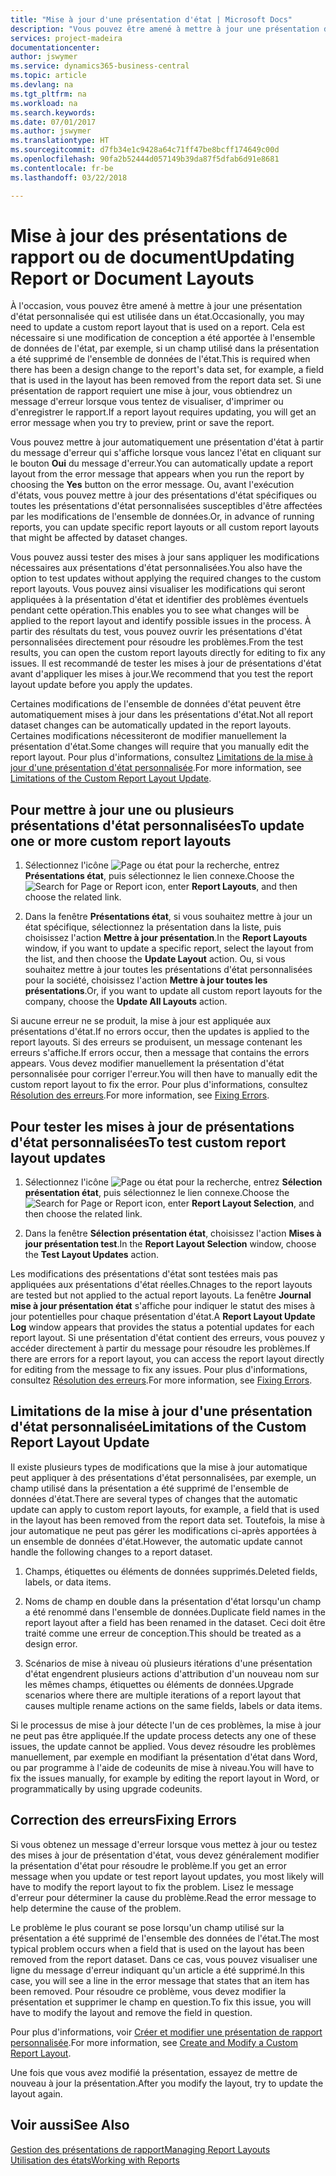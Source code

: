 ```yaml
---
title: "Mise à jour d'une présentation d'état | Microsoft Docs"
description: "Vous pouvez être amené à mettre à jour une présentation d'état personnalisée qui est utilisée dans un état. Cela est nécessaire si une modification de conception a été apportée à l'ensemble de données de l'état, par exemple, si un champ utilisé dans la présentation a été supprimé de l'ensemble de données de l'état."
services: project-madeira
documentationcenter: 
author: jswymer
ms.service: dynamics365-business-central
ms.topic: article
ms.devlang: na
ms.tgt_pltfrm: na
ms.workload: na
ms.search.keywords: 
ms.date: 07/01/2017
ms.author: jswymer
ms.translationtype: HT
ms.sourcegitcommit: d7fb34e1c9428a64c71ff47be8bcff174649c00d
ms.openlocfilehash: 90fa2b52444d057149b39da87f5dfab6d91e8681
ms.contentlocale: fr-be
ms.lasthandoff: 03/22/2018

---
```

# <a name="updating-report-or-document-layouts"></a><span data-ttu-id="8bb96-104">Mise à jour des présentations de rapport ou de document</span><span class="sxs-lookup"><span data-stu-id="8bb96-104">Updating Report or Document Layouts</span></span>
<span data-ttu-id="8bb96-105">À l'occasion, vous pouvez être amené à mettre à jour une présentation d'état personnalisée qui est utilisée dans un état.</span><span class="sxs-lookup"><span data-stu-id="8bb96-105">Occasionally, you may need to update a custom report layout that is used on a report.</span></span> <span data-ttu-id="8bb96-106">Cela est nécessaire si une modification de conception a été apportée à l'ensemble de données de l'état, par exemple, si un champ utilisé dans la présentation a été supprimé de l'ensemble de données de l'état.</span><span class="sxs-lookup"><span data-stu-id="8bb96-106">This is required when there has been a design change to the report's data set, for example, a field that is used in the layout has been removed from the report data set.</span></span> <span data-ttu-id="8bb96-107">Si une présentation de rapport requiert une mise à jour, vous obtiendrez un message d'erreur lorsque vous tentez de visualiser, d'imprimer ou d'enregistrer le rapport.</span><span class="sxs-lookup"><span data-stu-id="8bb96-107">If a report layout requires updating, you will get an error message when you try to preview, print or save the report.</span></span>  
  
<span data-ttu-id="8bb96-108">Vous pouvez mettre à jour automatiquement une présentation d'état à partir du message d'erreur qui s'affiche lorsque vous lancez l'état en cliquant sur le bouton **Oui** du message d'erreur.</span><span class="sxs-lookup"><span data-stu-id="8bb96-108">You can automatically update a report layout from the error message that appears when you run the report by choosing the **Yes** button on the error message.</span></span> <span data-ttu-id="8bb96-109">Ou, avant l'exécution d'états, vous pouvez mettre à jour des présentations d'état spécifiques ou toutes les présentations d'état personnalisées susceptibles d'être affectées par les modifications de l'ensemble de données.</span><span class="sxs-lookup"><span data-stu-id="8bb96-109">Or, in advance of running reports, you can update specific report layouts or all custom report layouts that might be affected by dataset changes.</span></span>  
  
<span data-ttu-id="8bb96-110">Vous pouvez aussi tester des mises à jour sans appliquer les modifications nécessaires aux présentations d'état personnalisées.</span><span class="sxs-lookup"><span data-stu-id="8bb96-110">You also have the option to test updates without applying the required changes to the custom report layouts.</span></span> <span data-ttu-id="8bb96-111">Vous pouvez ainsi visualiser les modifications qui seront appliquées à la présentation d'état et identifier des problèmes éventuels pendant cette opération.</span><span class="sxs-lookup"><span data-stu-id="8bb96-111">This enables you to see what changes will be applied to the report layout and identify possible issues in the process.</span></span> <span data-ttu-id="8bb96-112">À partir des résultats du test, vous pouvez ouvrir les présentations d'état personnalisées directement pour résoudre les problèmes.</span><span class="sxs-lookup"><span data-stu-id="8bb96-112">From the test results, you can open the custom report layouts directly for editing to fix any issues.</span></span> <span data-ttu-id="8bb96-113">Il est recommandé de tester les mises à jour de présentations d'état avant d'appliquer les mises à jour.</span><span class="sxs-lookup"><span data-stu-id="8bb96-113">We recommend that you test the report layout update before you apply the updates.</span></span>  
  
<span data-ttu-id="8bb96-114">Certaines modifications de l'ensemble de données d'état peuvent être automatiquement mises à jour dans les présentations d'état.</span><span class="sxs-lookup"><span data-stu-id="8bb96-114">Not all report dataset changes can be automatically updated in the report layouts.</span></span> <span data-ttu-id="8bb96-115">Certaines modifications nécessiteront de modifier manuellement la présentation d'état.</span><span class="sxs-lookup"><span data-stu-id="8bb96-115">Some changes will require that you manually edit the report layout.</span></span> <span data-ttu-id="8bb96-116">Pour plus d'informations, consultez [Limitations de la mise à jour d'une présentation d'état personnalisée](ui-update-report-layouts.md#UpdateLimitations).</span><span class="sxs-lookup"><span data-stu-id="8bb96-116">For more information, see [Limitations of the Custom Report Layout Update](ui-update-report-layouts.md#UpdateLimitations).</span></span>  
  
## <a name="to-update-one-or-more-custom-report-layouts"></a><span data-ttu-id="8bb96-117">Pour mettre à jour une ou plusieurs présentations d'état personnalisées</span><span class="sxs-lookup"><span data-stu-id="8bb96-117">To update one or more custom report layouts</span></span>  
  
1.  <span data-ttu-id="8bb96-118">Sélectionnez l'icône ![Page ou état pour la recherche](media/ui-search/search_small.png "Page ou état pour la recherche"), entrez **Présentations état**, puis sélectionnez le lien connexe.</span><span class="sxs-lookup"><span data-stu-id="8bb96-118">Choose the ![Search for Page or Report](media/ui-search/search_small.png "Search for Page or Report icon") icon, enter **Report Layouts**, and then choose the related link.</span></span>  
  
2.  <span data-ttu-id="8bb96-119">Dans la fenêtre **Présentations état**, si vous souhaitez mettre à jour un état spécifique, sélectionnez la présentation dans la liste, puis choisissez l'action **Mettre à jour présentation**.</span><span class="sxs-lookup"><span data-stu-id="8bb96-119">In the **Report Layouts** window, if you want to update a specific report, select the layout from the list, and then choose the **Update Layout** action.</span></span> <span data-ttu-id="8bb96-120">Ou, si vous souhaitez mettre à jour toutes les présentations d'état personnalisées pour la société, choisissez l'action **Mettre à jour toutes les présentations**.</span><span class="sxs-lookup"><span data-stu-id="8bb96-120">Or, if you want to update all custom report layouts for the company, choose the **Update All Layouts** action.</span></span>  

<span data-ttu-id="8bb96-121">Si aucune erreur ne se produit, la mise à jour est appliquée aux présentations d'état.</span><span class="sxs-lookup"><span data-stu-id="8bb96-121">If no errors occur, then the updates is applied to the report layouts.</span></span> <span data-ttu-id="8bb96-122">Si des erreurs se produisent, un message contenant les erreurs s'affiche.</span><span class="sxs-lookup"><span data-stu-id="8bb96-122">If errors occur, then a message that contains the errors appears.</span></span> <span data-ttu-id="8bb96-123">Vous devez modifier manuellement la présentation d'état personnalisée pour corriger l'erreur.</span><span class="sxs-lookup"><span data-stu-id="8bb96-123">You will then have to manually edit the custom report layout to fix the error.</span></span> <span data-ttu-id="8bb96-124">Pour plus d'informations, consultez [Résolution des erreurs](ui-update-report-layouts.md#FixErrors).</span><span class="sxs-lookup"><span data-stu-id="8bb96-124">For more information, see [Fixing Errors](ui-update-report-layouts.md#FixErrors).</span></span>  

## <a name="to-test-custom-report-layout-updates"></a><span data-ttu-id="8bb96-125">Pour tester les mises à jour de présentations d'état personnalisées</span><span class="sxs-lookup"><span data-stu-id="8bb96-125">To test custom report layout updates</span></span>  
  
1.  <span data-ttu-id="8bb96-126">Sélectionnez l'icône ![Page ou état pour la recherche](media/ui-search/search_small.png "Page ou état pour la recherche"), entrez **Sélection présentation état**, puis sélectionnez le lien connexe.</span><span class="sxs-lookup"><span data-stu-id="8bb96-126">Choose the ![Search for Page or Report](media/ui-search/search_small.png "Search for Page or Report icon") icon, enter **Report Layout Selection**, and then choose the related link.</span></span>  
  
2.  <span data-ttu-id="8bb96-127">Dans la fenêtre **Sélection présentation état**, choisissez l'action **Mises à jour présentation test**.</span><span class="sxs-lookup"><span data-stu-id="8bb96-127">In the **Report Layout Selection** window, choose the **Test Layout Updates** action.</span></span>  
  
 <span data-ttu-id="8bb96-128">Les modifications des présentations d'état sont testées mais pas appliquées aux présentations d'état réelles.</span><span class="sxs-lookup"><span data-stu-id="8bb96-128">Chnages to the report layouts are tested but not applied to the actual report layouts.</span></span> <span data-ttu-id="8bb96-129">La fenêtre **Journal mise à jour présentation état** s'affiche pour indiquer le statut des mises à jour potentielles pour chaque présentation d'état.</span><span class="sxs-lookup"><span data-stu-id="8bb96-129">A **Report Layout Update Log** window appears that provides the status a potential updates for each report layout.</span></span> <span data-ttu-id="8bb96-130">Si une présentation d'état contient des erreurs, vous pouvez y accéder directement à partir du message pour résoudre les problèmes.</span><span class="sxs-lookup"><span data-stu-id="8bb96-130">If there are errors for a report layout, you can access the report layout directly for editing from the message to fix any issues.</span></span> <span data-ttu-id="8bb96-131">Pour plus d'informations, consultez [Résolution des erreurs](ui-update-report-layouts.md#FixErrors).</span><span class="sxs-lookup"><span data-stu-id="8bb96-131">For more information, see [Fixing Errors](ui-update-report-layouts.md#FixErrors).</span></span>  
  
##  <a name="UpdateLimitations"></a> <span data-ttu-id="8bb96-132">Limitations de la mise à jour d'une présentation d'état personnalisée</span><span class="sxs-lookup"><span data-stu-id="8bb96-132">Limitations of the Custom Report Layout Update</span></span>  
 <span data-ttu-id="8bb96-133">Il existe plusieurs types de modifications que la mise à jour automatique peut appliquer à des présentations d'état personnalisées, par exemple, un champ utilisé dans la présentation a été supprimé de l'ensemble de données d'état.</span><span class="sxs-lookup"><span data-stu-id="8bb96-133">There are several types of changes that the automatic update can apply to custom report layouts, for example, a field that is used in the layout has been removed from the report data set.</span></span> <span data-ttu-id="8bb96-134">Toutefois, la mise à jour automatique ne peut pas gérer les modifications ci-après apportées à un ensemble de données d'état.</span><span class="sxs-lookup"><span data-stu-id="8bb96-134">However, the automatic update cannot handle the following changes to a report dataset.</span></span>  
  
1.  <span data-ttu-id="8bb96-135">Champs, étiquettes ou éléments de données supprimés.</span><span class="sxs-lookup"><span data-stu-id="8bb96-135">Deleted fields, labels, or data items.</span></span>  
  
2.  <span data-ttu-id="8bb96-136">Noms de champ en double dans la présentation d'état lorsqu'un champ a été renommé dans l'ensemble de données.</span><span class="sxs-lookup"><span data-stu-id="8bb96-136">Duplicate field names in the report layout after a field has been renamed in the dataset.</span></span> <span data-ttu-id="8bb96-137">Ceci doit être traité comme une erreur de conception.</span><span class="sxs-lookup"><span data-stu-id="8bb96-137">This should be treated as a design error.</span></span>  
  
3.  <span data-ttu-id="8bb96-138">Scénarios de mise à niveau où plusieurs itérations d'une présentation d'état engendrent plusieurs actions d'attribution d'un nouveau nom sur les mêmes champs, étiquettes ou éléments de données.</span><span class="sxs-lookup"><span data-stu-id="8bb96-138">Upgrade scenarios where there are multiple iterations of a report layout that causes multiple rename actions on the same fields, labels or data items.</span></span>  
  
 <span data-ttu-id="8bb96-139">Si le processus de mise à jour détecte l'un de ces problèmes, la mise à jour ne peut pas être appliquée.</span><span class="sxs-lookup"><span data-stu-id="8bb96-139">If the update process detects any one of these issues, the update cannot be applied.</span></span> <span data-ttu-id="8bb96-140">Vous devez résoudre les problèmes manuellement, par exemple en modifiant la présentation d'état dans Word, ou par programme à l'aide de codeunits de mise à niveau.</span><span class="sxs-lookup"><span data-stu-id="8bb96-140">You will have to fix the issues manually, for example by editing the report layout in Word, or programmatically by using upgrade codeunits.</span></span>  
  
##  <a name="FixErrors"></a> <span data-ttu-id="8bb96-141">Correction des erreurs</span><span class="sxs-lookup"><span data-stu-id="8bb96-141">Fixing Errors</span></span>  
 <span data-ttu-id="8bb96-142">Si vous obtenez un message d'erreur lorsque vous mettez à jour ou testez des mises à jour de présentation d'état, vous devez généralement modifier la présentation d'état pour résoudre le problème.</span><span class="sxs-lookup"><span data-stu-id="8bb96-142">If you get an error message when you update or test report layout updates, you most likely will have to modify the report layout to fix the problem.</span></span> <span data-ttu-id="8bb96-143">Lisez le message d'erreur pour déterminer la cause du problème.</span><span class="sxs-lookup"><span data-stu-id="8bb96-143">Read the error message to help determine the cause of the problem.</span></span>  
  
 <span data-ttu-id="8bb96-144">Le problème le plus courant se pose lorsqu'un champ utilisé sur la présentation a été supprimé de l'ensemble des données de l'état.</span><span class="sxs-lookup"><span data-stu-id="8bb96-144">The most typical problem occurs when a field that is used on the layout has been removed from the report dataset.</span></span> <span data-ttu-id="8bb96-145">Dans ce cas, vous pouvez visualiser une ligne du message d'erreur indiquant qu'un article a été supprimé.</span><span class="sxs-lookup"><span data-stu-id="8bb96-145">In this case, you will see a line in the error message that states that an item has been removed.</span></span> <span data-ttu-id="8bb96-146">Pour résoudre ce problème, vous devez modifier la présentation et supprimer le champ en question.</span><span class="sxs-lookup"><span data-stu-id="8bb96-146">To fix this issue, you will have to modify the layout and remove the field in question.</span></span>  
  
 <span data-ttu-id="8bb96-147">Pour plus d'informations, voir [Créer et modifier une présentation de rapport personnalisée](ui-how-create-custom-report-layout.md#ModifyCustomLayout).</span><span class="sxs-lookup"><span data-stu-id="8bb96-147">For more information, see [Create and Modify a Custom Report Layout](ui-how-create-custom-report-layout.md#ModifyCustomLayout).</span></span>  
  
 <span data-ttu-id="8bb96-148">Une fois que vous avez modifié la présentation, essayez de mettre de nouveau à jour la présentation.</span><span class="sxs-lookup"><span data-stu-id="8bb96-148">After you modify the layout, try to update the layout again.</span></span>  
  
## <a name="see-also"></a><span data-ttu-id="8bb96-149">Voir aussi</span><span class="sxs-lookup"><span data-stu-id="8bb96-149">See Also</span></span>  
 [<span data-ttu-id="8bb96-150">Gestion des présentations de rapport</span><span class="sxs-lookup"><span data-stu-id="8bb96-150">Managing Report Layouts</span></span>](ui-manage-report-layouts.md)  
 [<span data-ttu-id="8bb96-151">Utilisation des états</span><span class="sxs-lookup"><span data-stu-id="8bb96-151">Working with Reports</span></span>](ui-work-report.md)  
